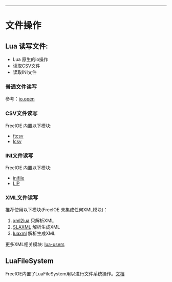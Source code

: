 ---

# 文件操作


## Lua 读写文件:

* Lua 原生的io操作
* 读取CSV文件
* 读取INI文件


### 普通文件读写

参考：[io.open](http://www.lua.org/manual/5.3/manual.html#pdf-io.open)


### CSV文件读写

FreeIOE 内置以下模块:

* [ftcsv](https://github.com/FourierTransformer/ftcsv)
* [lcsv](https://github.com/daelvn/lcsv)


### INI文件读写

FreeIOE 内置以下模块:

* [inifile](http://docs.bartbes.com/inifile)
* [LIP](https://github.com/Dynodzzo/Lua_INI_Parser)


### XML文件读写

推荐使用以下模块(FreeIOE 未集成任何XML模块)：

1. [xml2lua](https://github.com/manoelcampos/xml2lua) 只解析XML
2. [SLAXML](https://github.com/Phrogz/SLAXML) 解析生成XML
3. [luaxml]( https://github.com/natnat-mc/luaxml) 解析生成XML

更多XML相关模块: [lua-users](http://lua-users.org/wiki/LuaXml)


## LuaFileSystem

FreeIOE内置了LuaFileSystem用以进行文件系统操作。[文档](http://keplerproject.github.io/luafilesystem/)
